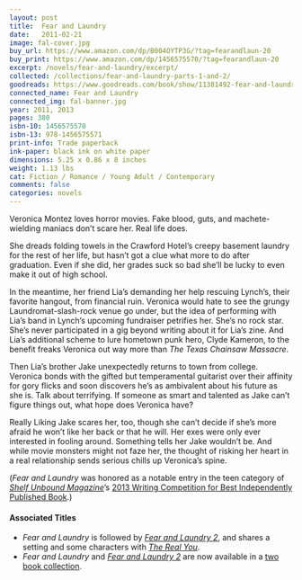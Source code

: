 ```yaml
---
layout: post
title:  Fear and Laundry
date:   2011-02-21
image: fal-cover.jpg
buy_url: https://www.amazon.com/dp/B004OYTP3G/?tag=fearandlaun-20
buy_print: https://www.amazon.com/dp/1456575570/?tag=fearandlaun-20
excerpt: /novels/fear-and-laundry/excerpt/
collected: /collections/fear-and-laundry-parts-1-and-2/
goodreads: https://www.goodreads.com/book/show/11381492-fear-and-laundry
connected_name: Fear and Laundry
connected_img: fal-banner.jpg
year: 2011, 2013
pages: 380
isbn-10: 1456575570
isbn-13: 978-1456575571
print-info: Trade paperback
ink-paper: black ink on white paper
dimensions: 5.25 x 0.86 x 8 inches
weight: 1.13 lbs
cat: Fiction / Romance / Young Adult / Contemporary
comments: false
categories: novels
---
```


Veronica Montez loves horror movies. Fake blood, guts, and machete-wielding maniacs don’t scare her. Real life does.

She dreads folding towels in the Crawford Hotel’s creepy basement laundry for the rest of her life, but hasn’t got a clue what more to do after graduation. Even if she did, her grades suck so bad she’ll be lucky to even make it out of high school.

In the meantime, her friend Lia’s demanding her help rescuing Lynch’s, their favorite hangout, from financial ruin. Veronica would hate to see the grungy Laundromat-slash-rock venue go under, but the idea of performing with Lia’s band in Lynch’s upcoming fundraiser petrifies her. She’s no rock star. She’s never participated in a gig beyond writing about it for Lia’s zine. And Lia’s additional scheme to lure hometown punk hero, Clyde Kameron, to the benefit freaks Veronica out way more than *The Texas Chainsaw Massacre*.

Then Lia’s brother Jake unexpectedly returns to town from college. Veronica bonds with the gifted but temperamental guitarist over their affinity for gory flicks and soon discovers he’s as ambivalent about his future as she is. Talk about terrifying. If someone as smart and talented as Jake can’t figure things out, what hope does Veronica have?

Really Liking Jake scares her, too, though she can’t decide if she’s more afraid he won’t like her back or that he will. Her exes were only ever interested in fooling around. Something tells her Jake wouldn’t be. And while movie monsters might not faze her, the thought of risking her heart in a real relationship sends serious chills up Veronica’s spine.

(*Fear and Laundry* was honored as a notable entry in the teen category of [*Shelf Unbound Magazine*][shelfunbound]’s [2013 Writing Competition for Best Independently Published Book][shelfunboundcomp].)

#### Associated Titles

- *Fear and Laundry* is followed by [*Fear and Laundry 2*][fal2], and shares a setting and some characters with [*The Real You*][tru].
- *Fear and Laundry* and [*Fear and Laundry 2*][fal2] are now available in a [two book collection][collected].

[shelfunbound]:http://www.shelfmediagroup.com/pages/issues.html
[shelfunboundcomp]:https://issuu.com/shelfunbound/docs/shelf_unbound_december-january_2014
[fal2]:/novels/fear-and-laundry-2/
[tru]:/novels/the-real-you/
[collected]:/collections/fear-and-laundry-parts-1-and-2/